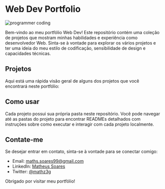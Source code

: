 # Web Dev Portfolio 

<img
    src="https://i.imgur.com/mheINQJ.gif" 
    alt="programmer coding"
    />

Bem-vindo ao meu portfólio Web Dev! Este repositório contém uma coleção de projetos que mostram minhas habilidades e experiência como desenvolvedor Web. Sinta-se à vontade para explorar os vários projetos e ter uma ideia do meu estilo de codificação, sensibilidade de design e capacidades técnicas.

## Projetos

Aqui está uma rápida visão geral de alguns dos projetos que você encontrará neste portfólio:

<!-- 1. **Github blog**
   <br />
   Description: A brief description of the project and its purpose.
   <br />

   **🛠️ Technologies Utilizadas:**
      * Next.js
      * Typescript
      * Tailwind CSS
   
   <br />

   Demonstração ao vivo: [Link do projeto no ar](#)
   <br />
   Código fonte: [Link do repositório](#)

   <hr />
   <br /> -->

<!-- 1. **Github blog**
   <br />
   Description: A brief description of the project and its purpose.
   <br />

   **🛠️ Technologies Utilizadas:**
      * Next.js
      * Typescript
      * Tailwind CSS
   
   <br />

   Demonstração ao vivo: [Link do projeto no ar](#)
   <br />
   Código fonte: [Link do repositório](#)  -->

## Como usar

Cada projeto possui sua própria pasta neste repositório. Você pode navegar até as pastas do projeto para encontrar READMEs detalhados com instruções sobre como executar e interagir com cada projeto localmente.

## Contate-me

Se desejar entrar em contato, sinta-se à vontade para se conectar comigo:

- Email: maths.soares99@gmail.com
- LinkedIn: [Matheus Soares](https://www.linkedin.com/in/mathzsl/)
- Twitter: [@mathz3g](https://twitter.com/mathz3g)

Obrigado por visitar meu portfólio!
